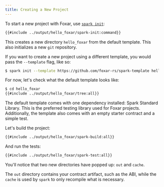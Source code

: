 ```yaml
---
title: Creating a New Project
---
```


To start a new project with Foxar, use [`spark init`](../reference/spark/spark-init.md):

```sh
{{#include ../output/hello_foxar/spark-init:command}}
```

This creates a new directory `hello_foxar` from the default template. This also initializes a new `git` repository.

If you want to create a new project using a different template, you would pass the `--template` flag, like so:

```sh
$ spark init --template https://github.com/foxar-rs/spark-template hello_template
```

For now, let's check what the default template looks like:

```sh
$ cd hello_foxar
{{#include ../output/hello_foxar/tree:all}}
```

The default template comes with one dependency installed: Spark Standard Library. This is the preferred testing library used for Foxar projects. Additionally, the template also comes with an empty starter contract and a simple test.

Let's build the project:

```sh
{{#include ../output/hello_foxar/spark-build:all}}
```

And run the tests:

```sh
{{#include ../output/hello_foxar/spark-test:all}}
```

You'll notice that two new directories have popped up: `out` and `cache`.

The `out` directory contains your contract artifact, such as the ABI, while the `cache` is used by `spark` to only recompile what is necessary.
